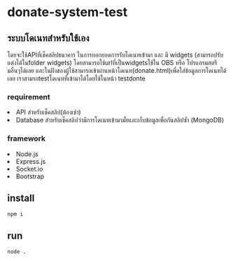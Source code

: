 # donate-system-test
<h2>ระบบโดเนทสำหรับใช้เอง</h2>
โดยจะใช้APIที่เช็คสลิปธนาคาร ในการบอกยอดการรับโดเนทเข้ามา และ มี widgets (สามารถปรับแต่งได้ในfolder widgets)
โดยสามารถใช้urlที่เป็นwidgetsใช้ใน OBS หรือ โปรแกรมสตรีมอื่นๆได้เลย และในฝังของผู้ใช้สามารถเข้าผ่านหน้าโดเนท(donate.html)เพื่อใส่ข้อมูลการโดเนทได้เลย
เราสามรถtestโดเนทที่เข้ามาได้โดยใช้ในหน้า testdonte 

<h3>requirement</h3>

<li>API สำหรับเช็คสลิป(ต้องเช่า)</li>
<li>Database สำหรับเช็คสลิปว่ามีการโดเนทเข้ามามั้ยและเก็บข้อมูลเพื่อกันสลิปซ้ำ (MongoDB)</li>

<h3>framework</h3>
<li>Node.js</li>
<li>Express.js</li>
<li>Socket.io</li>
<li>Bootstrap</li>

<h2>install</h2>

```
npm i
```
<h2>run</h2>

```
node .
```
